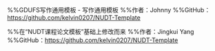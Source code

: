 %%GDUFS写作通用模板 - 写作通用模板 
%%作者：Johnny
%%GitHub：https://github.com/kelvin0207/NUDT-Template



%%在“NUDT课程论文模板”基础上修改而来
%%作者：Jingkui Yang
%%GitHub：https://github.com/kelvin0207/NUDT-Template
